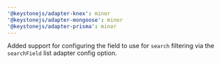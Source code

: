 ```yaml
---
'@keystonejs/adapter-knex': minor
'@keystonejs/adapter-mongoose': minor
'@keystonejs/adapter-prisma': minor
---
```


Added support for configuring the field to use for `search` filtering via the `searchField` list adapter config option.
